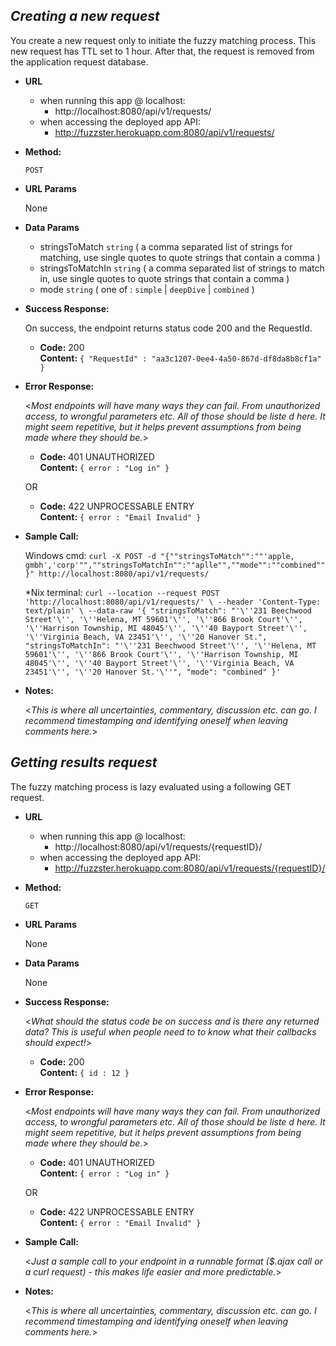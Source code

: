 ***Creating a new request***
----
  You create a new request only to initiate the fuzzy matching process. This new request has TTL set to 1 hour. After that, the request is removed from the application request database.

* **URL**
  * when running this app @ localhost: 
    * http://localhost:8080/api/v1/requests/
  * when accessing the deployed app API:
    * http://fuzzster.herokuapp.com:8080/api/v1/requests/

* **Method:**
  
  `POST`
  
*  **URL Params**

   None

* **Data Params**

  * stringsToMatch `string` ( a comma separated list of strings for matching, use single quotes to quote strings that contain a comma )
  * stringsToMatchIn `string` ( a comma separated list of strings to match in, use single quotes to quote strings that contain a comma )
  * mode `string` ( one of : `simple` | `deepDive` | `combined` )

* **Success Response:**
  
  On success, the endpoint returns status code 200 and the RequestId.

  * **Code:** 200 <br />
    **Content:** `{ "RequestId" : "aa3c1207-0ee4-4a50-867d-df8da8b8cf1a" }`
 
* **Error Response:**

  <_Most endpoints will have many ways they can fail. From unauthorized access, to wrongful parameters etc. All of those should be liste d here. It might seem repetitive, but it helps prevent assumptions from being made where they should be._>

  * **Code:** 401 UNAUTHORIZED <br />
    **Content:** `{ error : "Log in" }`

  OR

  * **Code:** 422 UNPROCESSABLE ENTRY <br />
    **Content:** `{ error : "Email Invalid" }`

* **Sample Call:**

	Windows cmd:
	`curl -X POST -d "{""stringsToMatch"":""'apple, gmbh','corp'"",""stringsToMatchIn"":""aplle"",""mode"":""combined""}" http://localhost:8080/api/v1/requests/`

	*Nix terminal:
	`curl --location --request POST 'http://localhost:8080/api/v1/requests/' \
	--header 'Content-Type: text/plain' \
	--data-raw '{
		"stringsToMatch": "'\''231 Beechwood Street'\'', '\''Helena, MT 59601'\'', '\''866 Brook Court'\'', '\''Harrison Township, MI 48045'\'', '\''40 Bayport Street'\'', '\''Virginia Beach, VA 23451'\'', '\''20 Hanover St.",
			"stringsToMatchIn": "'\''231 Beechwood Street'\'', '\''Helena, MT 59601'\'', '\''866 Brook Court'\'', '\''Harrison Township, MI 48045'\'', '\''40 Bayport Street'\'', '\''Virginia Beach, VA 23451'\'', '\''20 Hanover St.'\''",
			"mode": "combined"
	}'`

* **Notes:**

  <_This is where all uncertainties, commentary, discussion etc. can go. I recommend timestamping and identifying oneself when leaving comments here._> 

***Getting results request***
----
  The fuzzy matching process is lazy evaluated using a following GET request. 

* **URL**

  * when running this app @ localhost: 
    * http://localhost:8080/api/v1/requests/{requestID}/
  * when accessing the deployed app API:
    * http://fuzzster.herokuapp.com:8080/api/v1/requests/{requestID}/


* **Method:**
  
  `GET`
  
*  **URL Params**

   None

* **Data Params**

   None

* **Success Response:**
  
  <_What should the status code be on success and is there any returned data? This is useful when people need to to know what their callbacks should expect!_>

  * **Code:** 200 <br />
    **Content:** `{ id : 12 }`
 
* **Error Response:**

  <_Most endpoints will have many ways they can fail. From unauthorized access, to wrongful parameters etc. All of those should be liste d here. It might seem repetitive, but it helps prevent assumptions from being made where they should be._>

  * **Code:** 401 UNAUTHORIZED <br />
    **Content:** `{ error : "Log in" }`

  OR

  * **Code:** 422 UNPROCESSABLE ENTRY <br />
    **Content:** `{ error : "Email Invalid" }`

* **Sample Call:**

  <_Just a sample call to your endpoint in a runnable format ($.ajax call or a curl request) - this makes life easier and more predictable._> 

* **Notes:**

  <_This is where all uncertainties, commentary, discussion etc. can go. I recommend timestamping and identifying oneself when leaving comments here._> 